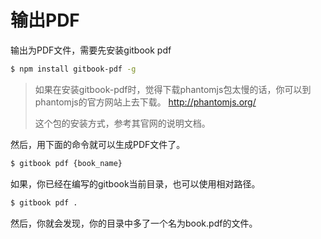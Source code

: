 # 输出PDF

输出为PDF文件，需要先安装gitbook pdf

```bash
$ npm install gitbook-pdf -g
```

> 如果在安装gitbook-pdf时，觉得下载phantomjs包太慢的话，你可以到phantomjs的官方网站上去下载。
> http://phantomjs.org/
>
> 这个包的安装方式，参考其官网的说明文档。

然后，用下面的命令就可以生成PDF文件了。

```bash
$ gitbook pdf {book_name}
```

如果，你已经在编写的gitbook当前目录，也可以使用相对路径。

```bash
$ gitbook pdf .
```

然后，你就会发现，你的目录中多了一个名为book.pdf的文件。
